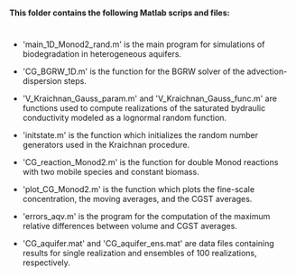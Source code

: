 #### This folder contains the following Matlab scrips and files:
#

- 'main_1D_Monod2_rand.m' is the main program for simulations of biodegradation in heterogeneous aquifers.

- 'CG_BGRW_1D.m' is the function for the BGRW solver of the advection-dispersion steps.

- 'V_Kraichnan_Gauss_param.m' and 'V_Kraichnan_Gauss_func.m' are functions used to compute realizations of the saturated bydraulic conductivity modeled as a lognormal random function.

- 'initstate.m' is the function which initializes the random number generators used in the Kraichnan procedure.

- 'CG_reaction_Monod2.m' is the function for double Monod reactions with two mobile species and constant biomass.

- 'plot_CG_Monod2.m' is the function which plots the fine-scale concentration, the moving averages, and the CGST averages.

- 'errors_aqv.m' is the program for the computation of the maximum relative differences between volume and CGST averages.

- 'CG_aquifer.mat' and 'CG_aquifer_ens.mat' are data files containing results for single realization and ensembles of 100 realizations, respectively.
